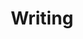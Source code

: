 ---
title: "Writing"
layout: "list"
url: "/writing/"
summary: "Technical blog posts and articles"
---